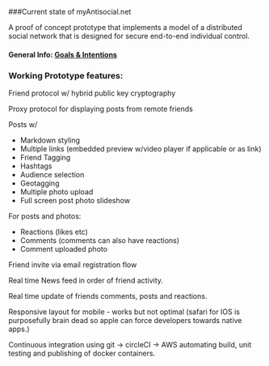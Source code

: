 ###Current state of myAntisocial.net

A proof of concept prototype that implements a model of a distributed social network that is designed for secure end-to-end individual control.

#### General Info: [Goals & Intentions](https://mr.myantisocial.net/mr/post/150d4219-6e54-4510-ac9a-22b349d74cbe)

### Working Prototype features:

Friend protocol w/ hybrid public key cryptography

Proxy protocol for displaying posts from remote friends

Posts w/
* Markdown styling
* Multiple links (embedded preview w/video player if applicable or as link)
* Friend Tagging
* Hashtags
* Audience selection
* Geotagging
* Multiple photo upload
* Full screen post photo slideshow

For posts and photos:
* Reactions (likes etc)
* Comments (comments can also have reactions)
* Comment uploaded photo

Friend invite via email registration flow

Real time News feed in order of friend activity.

Real time update of friends comments, posts and reactions.

Responsive layout for mobile - works but not optimal (safari for IOS is purposefully brain dead so apple can force developers towards native apps.)

Continuous integration using git -> circleCI -> AWS automating build, unit testing and publishing of docker containers.
